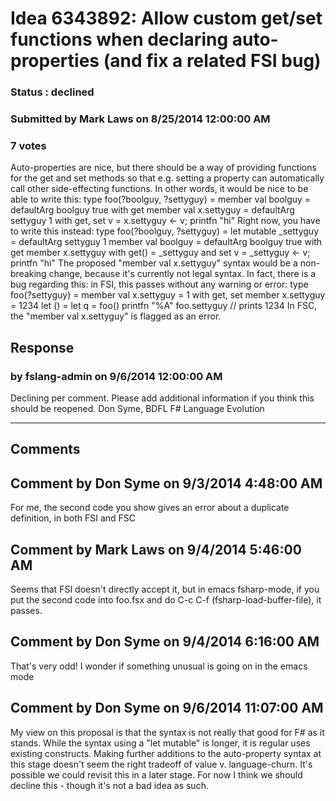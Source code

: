 # Idea 6343892: Allow custom get/set functions when declaring auto-properties (and fix a related FSI bug) #

### Status : declined

### Submitted by Mark Laws on 8/25/2014 12:00:00 AM

### 7 votes

Auto-properties are nice, but there should be a way of providing functions for the get and set methods so that e.g. setting a property can automatically call other side-effecting functions. In other words, it would be nice to be able to write this:
type foo(?boolguy, ?settyguy) =
member val boolguy = defaultArg boolguy true with get
member val x.settyguy = defaultArg settyguy 1 with get, set v = x.settyguy <- v; printfn "hi"
Right now, you have to write this instead:
type foo(?boolguy, ?settyguy) =
let mutable _settyguy = defaultArg settyguy 1
member val boolguy = defaultArg boolguy true with get
member x.settyguy with get() = _settyguy and set v = _settyguy <- v; printfn "hi"
The proposed "member val x.settyguy" syntax would be a non-breaking change, because it's currently not legal syntax. In fact, there is a bug regarding this: in FSI, this passes without any warning or error:
type foo(?settyguy) =
member val x.settyguy = 1 with get, set
member x.settyguy = 1234
let () =
let q = foo()
printfn "%A" foo.settyguy // prints 1234
In FSC, the "member val x.settyguy" is flagged as an error.



## Response 
### by fslang-admin on 9/6/2014 12:00:00 AM

Declining per comment. Please add additional information if you think this should be reopened.
Don Syme, BDFL F# Language Evolution

------------------------
## Comments


## Comment by Don Syme on 9/3/2014 4:48:00 AM
For me, the second code you show gives an error about a duplicate definition, in both FSI and FSC


## Comment by Mark Laws on 9/4/2014 5:46:00 AM
Seems that FSI doesn't directly accept it, but in emacs fsharp-mode, if you put the second code into foo.fsx and do C-c C-f (fsharp-load-buffer-file), it passes.


## Comment by Don Syme on 9/4/2014 6:16:00 AM
That's very odd! I wonder if something unusual is going on in the emacs mode


## Comment by Don Syme on 9/6/2014 11:07:00 AM
My view on this proposal is that the syntax is not really that good for F# as it stands. While the syntax using a "let mutable" is longer, it is regular uses existing constructs. Making further additions to the auto-property syntax at this stage doesn't seem the right tradeoff of value v. language-churn. It's possible we could revisit this in a later stage.
For now I think we should decline this - though it's not a bad idea as such.

